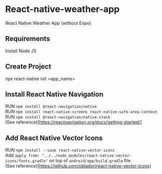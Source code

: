 # React-native-weather-app
React Native Weather App (without Expo)

## Requirements
Install Node JS

## Create Project
npx react-native init <app_name>

## Install React Native Navigation
RUN `npm install @react-navigation/native` <br/>
RUN `npm install react-native-screens react-native-safe-area-context` <br/>
RUN `npm install @react-navigation/native-stack` <br/>
(See reference)[https://reactnavigation.org/docs/getting-started/]

## Add React Native Vector Icons
RUN `npm install --save react-native-vector-icons` <br/>
Add `apply from: "../../node_modules/react-native-vector-icons/fonts.gradle"` on top of `android/app/build.gradle` file <br/>
(See reference)[https://github.com/oblador/react-native-vector-icons]
